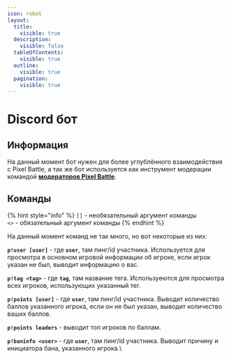 ```yaml
---
icon: robot
layout:
  title:
    visible: true
  description:
    visible: false
  tableOfContents:
    visible: true
  outline:
    visible: true
  pagination:
    visible: true
---
```


# Discord бот

## Информация <a href="#information" id="information"></a>

На данный момент бот нужен для более углублённого взаимодействия с Pixel Battle, а так же бот используется как инструмент модерации командой [**модераторов Pixel Battle**](broken-reference).

## Команды <a href="#commands" id="commands"></a>

{% hint style="info" %}
`[]` - необязательный аргумент команды\
`<>` - обязательный аргумент команды
{% endhint %}

На данный момент команд не так много, но вот некоторые из них:

**`p!user [user]`** - где **`user`**, там пинг/id участника. Используется для просмотра в основном игровой информации об игроке, если игрок указан не был, выводит информацию о вас.

**`p!tag <tag>`** - где **`tag`**, там название тега. Используеются для просмотра всех игроков, использующих указанный тег.

**`p!points [user]`** - где **`user`**, там пинг/id участника. Выводит количество баллов указанного игрока, если он не был указан, выводит количество ваших баллов.

**`p!points leaders`** - выводит топ игроков по баллам.

**`p!baninfo <user>`** - где **`user`**, там пинг/id участника. Выводит причину и инициатора бана, указанного игрока.\
